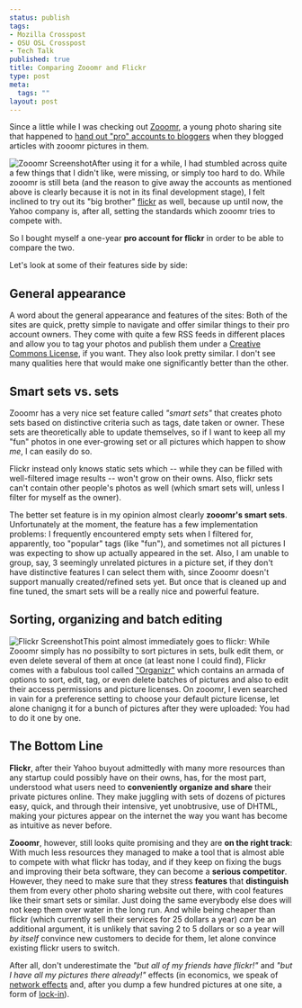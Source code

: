 ```yaml
--- 
status: publish
tags: 
- Mozilla Crosspost
- OSU OSL Crosspost
- Tech Talk
published: true
title: Comparing Zooomr and Flickr
type: post
meta: 
  tags: ""
layout: post
---
```

Since a little while I was checking out <a href="http://zooomr.com">Zooomr</a>, a young photo sharing site that happened to <a href="http://fredericiana.com/2006/12/01/trying-out-zooomr-pro-for-one-year/">hand out "pro" accounts to bloggers</a> when they blogged articles with zooomr pictures in them.

<img id="image157" src="http://fredericiana.com/wp-content/uploads/2007/01/zooomr.thumbnail.jpg" alt="Zooomr Screenshot" class="alignleft" />After using it for a while, I had stumbled across quite a few things that I didn't like, were missing, or simply too hard to do. While zooomr is still beta (and the reason to give away the accounts as mentioned above is clearly because it is not in its final development stage), I felt inclined to try out its "big brother" <a href="http://flickr.com">flickr</a> as well, because up until now, the Yahoo company is, after all, setting the standards which zooomr tries to compete with.

So I bought myself a one-year <strong>pro account for flickr</strong> in order to be able to compare the two.

Let's look at some of their features side by side:
<!--more-->
<h2>General appearance</h2>
A word about the general appearance and features of the sites: Both of the sites are quick, pretty simple to navigate and offer similar things to their pro account owners. They come with quite a few RSS feeds in different places and allow you to tag your photos and publish them under a <a href="http://creativecommons.org/">Creative Commons License</a>, if you want. They also look pretty similar. I don't see many qualities here that would make one significantly better than the other.

<h2>Smart sets vs. sets</h2>
Zooomr has a very nice set feature called <em>"smart sets"</em> that creates photo sets based on distinctive criteria such as tags, date taken or owner. These sets are theoretically able to update themselves, so if I want to keep all my "fun" photos in one ever-growing set or all pictures which happen to show <em>me</em>, I can easily do so.

Flickr instead only knows static sets which -- while they can be filled with well-filtered image results -- won't grow on their owns. Also, flickr sets can't contain other people's photos as well (which smart sets will, unless I filter for myself as the owner).

The better set feature is in my opinion almost clearly <strong>zooomr's smart sets</strong>. Unfortunately at the moment, the feature has a few implementation problems: I frequently encountered empty sets when I filtered for, apparently, too "popular" tags (like "fun"), and sometimes not all pictures I was expecting to show up actually appeared in the set. Also, I am unable to group, say, 3 seemingly unrelated pictures in a picture set, if they don't have distinctive features I can select them with, since Zooomr doesn't support manually created/refined sets yet. But once that is cleaned up and fine tuned, the smart sets will be a really nice and powerful feature.

<h2>Sorting, organizing and batch editing</h2>
<img id="image158" src="http://fredericiana.com/wp-content/uploads/2007/01/flickr.thumbnail.jpg" alt="Flickr Screenshot" class="alignright" />This point almost immediately goes to flickr: While Zooomr simply has no possibilty to sort pictures in sets, bulk edit them, or even delete several of them at once (at least none I could find), Flickr comes with a fabulous tool called <a href="http://www.flickr.com/help/organizr/">"Organizr"</a> which contains an armada of options to sort, edit, tag, or even delete batches of pictures and also to edit their access permissions and picture licenses. On zooomr, I even searched in vain for a preference setting to choose your default picture license, let alone chanigng it for a bunch of pictures after they were uploaded: You had to do it one by one.

<h2>The Bottom Line</h2>
<strong>Flickr</strong>, after their Yahoo buyout admittedly with many more resources than any startup could possibly have on their owns, has, for the most part, understood what users need to <strong>conveniently organize and share</strong> their private pictures online. They make juggling with sets of dozens of pictures easy, quick, and through their intensive, yet unobtrusive, use of DHTML, making your pictures appear on the internet the way you want has become as intuitive as never before.

<strong>Zooomr</strong>, however, still looks quite promising and they are <strong>on the right track</strong>: With much less resources they managed to make a tool that is almost able to compete with what flickr has today, and if they keep on fixing the bugs and improving their beta software, they can become a <strong>serious competitor</strong>. However, they need to make sure that they stress <strong>features</strong> that <strong>distinguish</strong> them from every other photo sharing website out there, with cool features like their smart sets or similar. Just doing the same everybody else does will not keep them over water in the long run. And while being cheaper than flickr (which currently sell their services for 25 dollars a year) <em>can</em> be an additional argument, it is unlikely that saving 2 to 5 dollars or so a year will <em>by itself</em> convince new customers to decide for them, let alone convince existing flickr users to switch.

After all, don't underestimate the <em>"but all of my friends have flickr!"</em> and <em>"but I have all my pictures there already!"</em> effects (in economics, we speak of <a href="http://en.wikipedia.org/wiki/Network_effect">network effects</a> and, after you dump a few hundred pictures at one site, a form of <a href="http://en.wikipedia.org/wiki/Vendor_lock-in">lock-in</a>).

